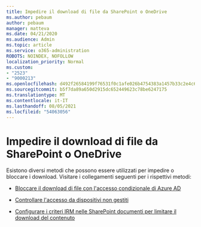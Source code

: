 ```yaml
---
title: Impedire il download di file da SharePoint o OneDrive
ms.author: pebaum
author: pebaum
manager: matteva
ms.date: 04/21/2020
ms.audience: Admin
ms.topic: article
ms.service: o365-administration
ROBOTS: NOINDEX, NOFOLLOW
localization_priority: Normal
ms.custom:
- "2523"
- "9000213"
ms.openlocfilehash: d492f26584199f76531f0c1afe026b4754383a1457b33c2e4c643fb13977b319
ms.sourcegitcommit: b5f7da89a650d2915dc652449623c78be6247175
ms.translationtype: MT
ms.contentlocale: it-IT
ms.lasthandoff: 08/05/2021
ms.locfileid: "54063056"
---
```

# <a name="prevent-files-from-being-downloaded-from-sharepoint-or-onedrive"></a>Impedire il download di file da SharePoint o OneDrive

Esistono diversi metodi che possono essere utilizzati per impedire o bloccare i download. Visitare i collegamenti seguenti per i rispettivi metodi:

- [Bloccare il download di file con l'accesso condizionale di Azure AD](https://docs.microsoft.com/cloud-app-security/use-case-proxy-block-session-aad#create-a-block-download-policy-for-unmanaged-devices)

- [Controllare l'accesso da dispositivi non gestiti](https://docs.microsoft.com/sharepoint/control-access-from-unmanaged-devices)

- [Configurare i criteri IRM nelle SharePoint documenti per limitare il download del contenuto](https://docs.microsoft.com/microsoft-365/compliance/set-up-irm-in-sp-admin-center)
